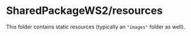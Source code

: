 # SharedPackageWS2/resources

This folder contains static resources (typically an `"images"` folder as well).
